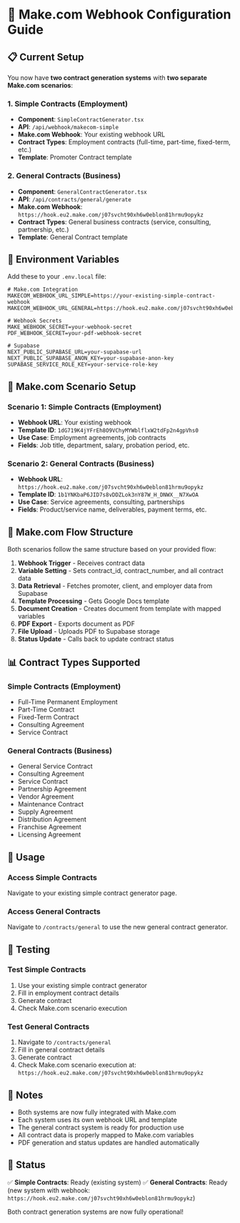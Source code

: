 # 🔧 Make.com Webhook Configuration Guide

## 📋 **Current Setup**

You now have **two contract generation systems** with **two separate Make.com scenarios**:

### 1. **Simple Contracts (Employment)**
- **Component**: `SimpleContractGenerator.tsx`
- **API**: `/api/webhook/makecom-simple`
- **Make.com Webhook**: Your existing webhook URL
- **Contract Types**: Employment contracts (full-time, part-time, fixed-term, etc.)
- **Template**: Promoter Contract template

### 2. **General Contracts (Business)**
- **Component**: `GeneralContractGenerator.tsx`
- **API**: `/api/contracts/general/generate`
- **Make.com Webhook**: `https://hook.eu2.make.com/j07svcht90xh6w0eblon81hrmu9opykz`
- **Contract Types**: General business contracts (service, consulting, partnership, etc.)
- **Template**: General Contract template

## 🔗 **Environment Variables**

Add these to your `.env.local` file:

```env
# Make.com Integration
MAKECOM_WEBHOOK_URL_SIMPLE=https://your-existing-simple-contract-webhook
MAKECOM_WEBHOOK_URL_GENERAL=https://hook.eu2.make.com/j07svcht90xh6w0eblon81hrmu9opykz

# Webhook Secrets
MAKE_WEBHOOK_SECRET=your-webhook-secret
PDF_WEBHOOK_SECRET=your-pdf-webhook-secret

# Supabase
NEXT_PUBLIC_SUPABASE_URL=your-supabase-url
NEXT_PUBLIC_SUPABASE_ANON_KEY=your-supabase-anon-key
SUPABASE_SERVICE_ROLE_KEY=your-service-role-key
```

## 🎯 **Make.com Scenario Setup**

### **Scenario 1: Simple Contracts (Employment)**
- **Webhook URL**: Your existing webhook
- **Template ID**: `1dG719K4jYFrEh8O9VChyMYWblflxW2tdFp2n4gpVhs0`
- **Use Case**: Employment agreements, job contracts
- **Fields**: Job title, department, salary, probation period, etc.

### **Scenario 2: General Contracts (Business)**
- **Webhook URL**: `https://hook.eu2.make.com/j07svcht90xh6w0eblon81hrmu9opykz`
- **Template ID**: `1b1YNKbaP6JID7s8vDDZLok3nY87W_H_DNWX__N7XwOA`
- **Use Case**: Service agreements, consulting, partnerships
- **Fields**: Product/service name, deliverables, payment terms, etc.

## 🔄 **Make.com Flow Structure**

Both scenarios follow the same structure based on your provided flow:

1. **Webhook Trigger** - Receives contract data
2. **Variable Setting** - Sets contract_id, contract_number, and all contract data
3. **Data Retrieval** - Fetches promoter, client, and employer data from Supabase
4. **Template Processing** - Gets Google Docs template
5. **Document Creation** - Creates document from template with mapped variables
6. **PDF Export** - Exports document as PDF
7. **File Upload** - Uploads PDF to Supabase storage
8. **Status Update** - Calls back to update contract status

## 📊 **Contract Types Supported**

### **Simple Contracts (Employment)**
- Full-Time Permanent Employment
- Part-Time Contract
- Fixed-Term Contract
- Consulting Agreement
- Service Contract

### **General Contracts (Business)**
- General Service Contract
- Consulting Agreement
- Service Contract
- Partnership Agreement
- Vendor Agreement
- Maintenance Contract
- Supply Agreement
- Distribution Agreement
- Franchise Agreement
- Licensing Agreement

## 🚀 **Usage**

### **Access Simple Contracts**
Navigate to your existing simple contract generator page.

### **Access General Contracts**
Navigate to `/contracts/general` to use the new general contract generator.

## 🔧 **Testing**

### **Test Simple Contracts**
1. Use your existing simple contract generator
2. Fill in employment contract details
3. Generate contract
4. Check Make.com scenario execution

### **Test General Contracts**
1. Navigate to `/contracts/general`
2. Fill in general contract details
3. Generate contract
4. Check Make.com scenario execution at: `https://hook.eu2.make.com/j07svcht90xh6w0eblon81hrmu9opykz`

## 📝 **Notes**

- Both systems are now fully integrated with Make.com
- Each system uses its own webhook URL and template
- The general contract system is ready for production use
- All contract data is properly mapped to Make.com variables
- PDF generation and status updates are handled automatically

## 🎉 **Status**

✅ **Simple Contracts**: Ready (existing system)
✅ **General Contracts**: Ready (new system with webhook: `https://hook.eu2.make.com/j07svcht90xh6w0eblon81hrmu9opykz`)

Both contract generation systems are now fully operational!